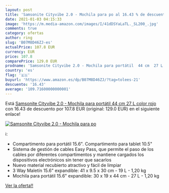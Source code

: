 ```yaml
---
layout: post
title: 'Samsonite Cityvibe 2.0 - Mochila para po al 16.43 % de descuento'
date: 2021-01-03 04:15:33
image: 'https://m.media-amazon.com/images/I/41dDSYaLaTL._SL200_.jpg'
comments: true
category: ofertas
author: ring
slug: 'B07M8D46ZJ-es'
actualPrice: 107.8 EUR
currency: EUR
price: 107.8
comparePrice: 129.0 EUR
prodname: 'Samsonite Cityvibe 2.0 - Mochila para portátil  44 cm  27 L   color rojo'
country: 'es'
flag: '🇪🇸'
buyurl: 'https://www.amazon.es/dp/B07M8D46ZJ/?tag=tolees-21'
descuento: '16.43'
average: '109.71600000000001'
---
```


Está [Samsonite Cityvibe 2.0 - Mochila para portátil  44 cm  27 L   color rojo](https://www.amazon.es/dp/B07M8D46ZJ/?tag=tolees-21) con 16.43 de descuento por 107.8 EUR (original: 129.0 EUR) en el siguiente enlace!

[![Samsonite Cityvibe 2.0 - Mochila para po](https://m.media-amazon.com/images/I/41dDSYaLaTL._SL200_.jpg)](https://www.amazon.es/dp/B07M8D46ZJ/?tag=tolees-21)

ℹ️:

- Compartimento para portátil 15.6\". Compartimento para tablet 10.5\"
- Sistema de gestión de cables Easy Pass, que permite el paso de los cables por diferentes compartimentos y mantiene cargados los dispositivos electrónicos sin tener que sacarlos
- Nuevo material recubierto atractivo y fácil de limpiar
- 3 Way Maletín 15.6\" expandible: 41 x 9.5 x 30 cm - 19 L - 1,20 kg
- Mochila para portátil 15.6\" expandible: 30 x 19 x 44 cm - 27 L - 1,20 kg

[Ver la oferta!!](https://www.amazon.es/dp/B07M8D46ZJ/?tag=tolees-21)
